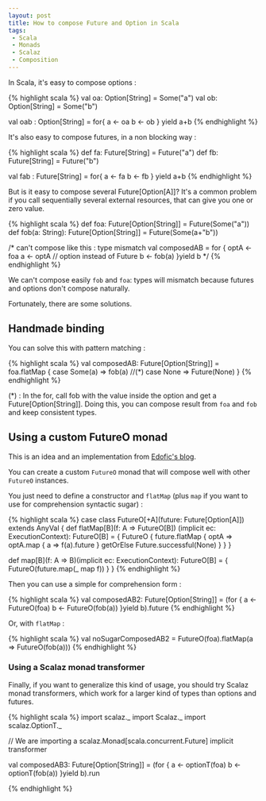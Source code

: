```yaml
---
layout: post
title: How to compose Future and Option in Scala
tags:
 - Scala
 - Monads
 - Scalaz
 - Composition
---
```


In Scala, it's easy to compose options :

{% highlight scala %}
val oa: Option[String] = Some("a")
val ob: Option[String] = Some("b")

val oab : Option[String] = for{
  a <- oa
  b <- ob
} yield a+b
{% endhighlight %}

It's also easy to compose futures,  in a non blocking way :

{% highlight scala %}
def fa: Future[String] = Future("a")
def fb: Future[String] = Future("b")

val fab : Future[String] = for{
  a <- fa
  b <- fb
} yield a+b
{% endhighlight %}

But is it easy to compose several Future[Option[A]]? It's a common problem if you call sequentially several external resources, that can give you one or zero value.

{% highlight scala %}
def foa: Future[Option[String]] = Future(Some("a"))
def fob(a: String): Future[Option[String]] = Future(Some(a+"b"))

/* can't compose like this : type mismatch
val composedAB = for {
  optA <-foa
  a <- optA // option instead of Future
  b <- fob(a)
}yield b
*/
{% endhighlight %}

We can't compose easily `fob` and `foa`: types will mismatch because futures and options don't compose naturally.

Fortunately, there are some solutions.

## Handmade binding

You can solve this with pattern matching : 

{% highlight scala %}
val composedAB: Future[Option[String]] = foa.flatMap {
  case Some(a) => fob(a) //(*)
  case None => Future(None)
}
{% endhighlight %}

(*) : In the for, call fob with the value inside the option and get a Future[Option[String]].
Doing this, you can compose result from `foa` and `fob` and keep consistent types.

## Using a custom FutureO monad

This is an idea and an implementation from [Edofic's blog](http://www.edofic.com/posts/2014-03-07-practical-future-option.html).

You can create a custom `FutureO` monad that will compose well with other `FutureO` instances.

You just need to define a constructor and `flatMap` (plus `map` if you want to use for comprehension syntactic sugar) : 

{% highlight scala %}
case class FutureO[+A](future: Future[Option[A]]) extends AnyVal {
  def flatMap[B](f: A => FutureO[B])
                (implicit ec: ExecutionContext): FutureO[B] = {
    FutureO {
      future.flatMap { optA =>
        optA.map { a =>
          f(a).future
        } getOrElse Future.successful(None)
      }
    }
  }

  def map[B](f: A => B)(implicit ec: ExecutionContext): FutureO[B] = {
    FutureO(future.map(_ map f))
  }
}
{% endhighlight %}

Then you can use a simple for comprehension form :

{% highlight scala %}
val composedAB2: Future[Option[String]] = (for {
  a <- FutureO(foa)
  b <- FutureO(fob(a))
}yield b).future
{% endhighlight %}

Or, with `flatMap` :

{% highlight scala %}
val noSugarComposedAB2 = FutureO(foa).flatMap(a => FutureO(fob(a)))
{% endhighlight %}

### Using a Scalaz monad transformer

Finally, if you want to generalize this kind of usage, you should try Scalaz monad transformers, which work for a larger kind of types than options and futures.

{% highlight scala %}
import scalaz._
import Scalaz._
import scalaz.OptionT._

// We are importing a scalaz.Monad[scala.concurrent.Future] implicit transformer

val composedAB3: Future[Option[String]] = (for {
  a <- optionT(foa)
  b <- optionT(fob(a))
}yield b).run

{% endhighlight %}
